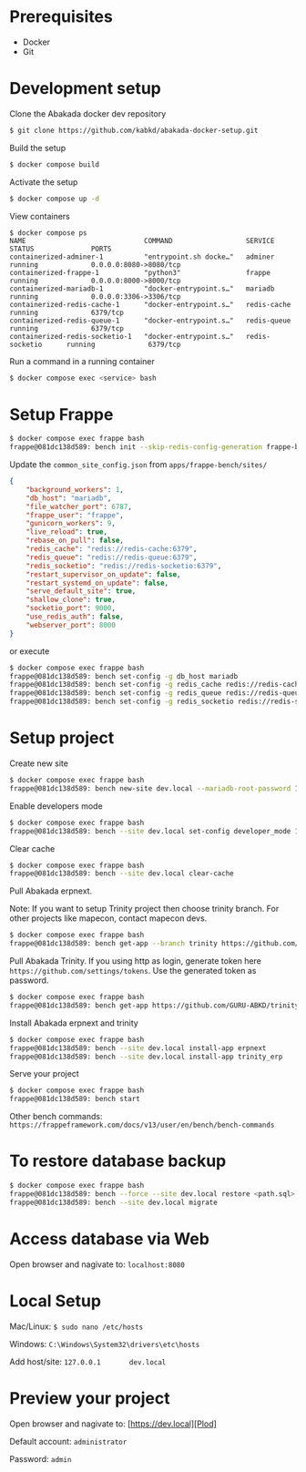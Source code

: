 # Prerequisites
- Docker 
- Git

# Development setup

Clone the Abakada docker dev repository
``` sh
$ git clone https://github.com/kabkd/abakada-docker-setup.git
```

Build the setup
``` sh
$ docker compose build
```

Activate the setup
``` sh
$ docker compose up -d
```

View containers
```
$ docker compose ps
NAME                             COMMAND                  SERVICE             STATUS              PORTS
containerized-adminer-1          "entrypoint.sh docke…"   adminer             running             0.0.0.0:8080->8080/tcp
containerized-frappe-1           "python3"                frappe              running             0.0.0.0:8000->8000/tcp
containerized-mariadb-1          "docker-entrypoint.s…"   mariadb             running             0.0.0.0:3306->3306/tcp
containerized-redis-cache-1      "docker-entrypoint.s…"   redis-cache         running             6379/tcp
containerized-redis-queue-1      "docker-entrypoint.s…"   redis-queue         running             6379/tcp
containerized-redis-socketio-1   "docker-entrypoint.s…"   redis-socketio      running             6379/tcp
```

Run a command in a running container
```sh
$ docker compose exec <service> bash
```

# Setup Frappe 
```sh
$ docker compose exec frappe bash
frappe@081dc138d589: bench init --skip-redis-config-generation frappe-bench --frappe-branch version-13
```

Update the `common_site_config.json` from `apps/frappe-bench/sites/`
```json
{
    "background_workers": 1,
    "db_host": "mariadb",
    "file_watcher_port": 6787,
    "frappe_user": "frappe",
    "gunicorn_workers": 9,
    "live_reload": true,
    "rebase_on_pull": false,
    "redis_cache": "redis://redis-cache:6379",
    "redis_queue": "redis://redis-queue:6379",
    "redis_socketio": "redis://redis-socketio:6379",
    "restart_supervisor_on_update": false,
    "restart_systemd_on_update": false,
    "serve_default_site": true,
    "shallow_clone": true,
    "socketio_port": 9000,
    "use_redis_auth": false,
    "webserver_port": 8000
}
```

or execute
```sh
$ docker compose exec frappe bash
frappe@081dc138d589: bench set-config -g db_host mariadb
frappe@081dc138d589: bench set-config -g redis_cache redis://redis-cache:6379
frappe@081dc138d589: bench set-config -g redis_queue redis://redis-queue:6379
frappe@081dc138d589: bench set-config -g redis_socketio redis://redis-socketio:6379
```

# Setup project

Create new site
```sh
$ docker compose exec frappe bash
frappe@081dc138d589: bench new-site dev.local --mariadb-root-password 12345 --admin-password admin --no-mariadb-socket --force
```

Enable developers mode
```sh
$ docker compose exec frappe bash
frappe@081dc138d589: bench --site dev.local set-config developer_mode 1
```

Clear cache
```sh
$ docker compose exec frappe bash
frappe@081dc138d589: bench --site dev.local clear-cache
```

Pull Abakada erpnext.

Note:
If you want to setup Trinity project then choose trinity branch.
For other projects like mapecon, contact mapecon devs.
```sh
$ docker compose exec frappe bash
frappe@081dc138d589: bench get-app --branch trinity https://github.com/GURU-ABKD/erpnext.git
```

Pull Abakada Trinity.
If you using http as login, generate token here `https://github.com/settings/tokens`. Use the generated token as password.
```sh
$ docker compose exec frappe bash
frappe@081dc138d589: bench get-app https://github.com/GURU-ABKD/trinity-erp.git
```

Install Abakada erpnext and trinity
```sh
$ docker compose exec frappe bash
frappe@081dc138d589: bench --site dev.local install-app erpnext
frappe@081dc138d589: bench --site dev.local install-app trinity_erp
```

Serve your project
```sh
$ docker compose exec frappe bash
frappe@081dc138d589: bench start
```

Other bench commands:
`https://frappeframework.com/docs/v13/user/en/bench/bench-commands`


# To restore database backup
```sh
$ docker compose exec frappe bash
frappe@081dc138d589: bench --force --site dev.local restore <path.sql>
frappe@081dc138d589: bench --site dev.local migrate
```

# Access database via Web
Open browser and nagivate to: `localhost:8080`

# Local Setup
Mac/Linux:
`$ sudo nano /etc/hosts`

Windows:
`C:\Windows\System32\drivers\etc\hosts`

Add host/site:
`127.0.0.1       dev.local`


# Preview your project
Open browser and nagivate to:
[https://dev.local][Plod] 

Default account: `administrator`

Password: `admin`

[Plod]: <https://dev.local>

